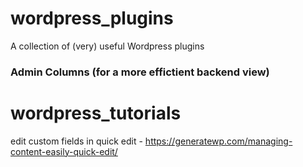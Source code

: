# wordpress_plugins
A collection of (very) useful Wordpress plugins
### Admin Columns (for a more effictient backend view)



# wordpress_tutorials
edit custom fields in quick edit - https://generatewp.com/managing-content-easily-quick-edit/
